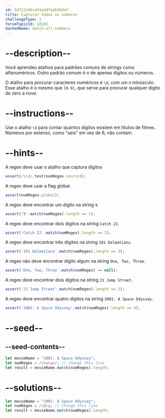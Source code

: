 ```yaml
---
id: 5d712346c441eddfaeb5bdef
title: Capturar todos os números
challengeType: 1
forumTopicId: 18181
dashedName: match-all-numbers
---
```


# --description--

Você aprendeu atalhos para padrões comuns de strings como alfanuméricos. Outro padrão comum é o de apenas dígitos ou números.

O atalho para procurar caracteres numéricos é `\d`, com um `d` minúsculo. Esse atalho é o mesmo que `[0-9]`, que serve para procurar qualquer dígito de zero a nove.

# --instructions--

Use o atalho `\d` para contar quantos dígitos existem em títulos de filmes. Números por extenso, como "seis" em vez de 6, não contam.

# --hints--

A regex deve usar o atalho que captura dígitos

```js
assert(/\\d/.test(numRegex.source));
```

A regex deve usar a flag global.

```js
assert(numRegex.global);
```

A regex deve encontrar um dígito na string `9`.

```js
assert('9'.match(numRegex).length == 1);
```

A regex deve encontrar dois dígitos na string `Catch 22`.

```js
assert('Catch 22'.match(numRegex).length == 2);
```

A regex deve encontrar três dígitos na string `101 Dalmatians`.

```js
assert('101 Dalmatians'.match(numRegex).length == 3);
```

A regex não deve encontrar dígito algum na string `One, Two, Three`.

```js
assert('One, Two, Three'.match(numRegex) == null);
```

A regex deve encontrar dois dígitos na string `21 Jump Street`.

```js
assert('21 Jump Street'.match(numRegex).length == 2);
```

A regex deve encontrar quatro dígitos na string `2001: A Space Odyssey`.

```js
assert('2001: A Space Odyssey'.match(numRegex).length == 4);
```

# --seed--

## --seed-contents--

```js
let movieName = "2001: A Space Odyssey";
let numRegex = /change/; // Change this line
let result = movieName.match(numRegex).length;
```

# --solutions--

```js
let movieName = "2001: A Space Odyssey";
let numRegex = /\d/g; // Change this line
let result = movieName.match(numRegex).length;
```
